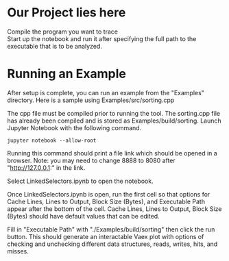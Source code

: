 # Our Project lies here

Compile the program you want to trace  
Start up the notebook and run it after specifying the full path to the executable that is to be analyzed.

# Running an Example

After setup is complete, you can run an example from the "Examples" directory. Here is a sample using Examples/src/sorting.cpp

The cpp file must be compiled prior to running the tool. The sorting.cpp file has already been compiled and is stored as Examples/build/sorting. Launch Jupyter Notebook with the following command. 

```
jupyter notebook --allow-root
```

Running this command should print a file link which should be opened in a browser.
Note: you may need to change 8888 to 8080 after "http://127.0.0.1:" in the link.

Select LinkedSelectors.ipynb to open the notebook.

Once LinkedSelectors.ipynb is open, run the first cell so that options for Cache Lines, Lines to Output, Block Size (Bytes), and Executable Path appear after the bottom of the cell. Cache Lines, Lines to Output, Block Size (Bytes) should have default values that can be edited. 

Fill in "Executable Path" with "./Examples/build/sorting" then click the run button. This should generate an interactable Vaex plot with options of checking and unchecking different data structures, reads, writes, hits, and misses.


